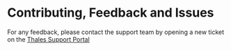 # Contributing, Feedback and Issues

For any feedback, please contact the support team by opening a new ticket on the [Thales Support Portal][def]

[def]: https://supportportal.thalesgroup.com/